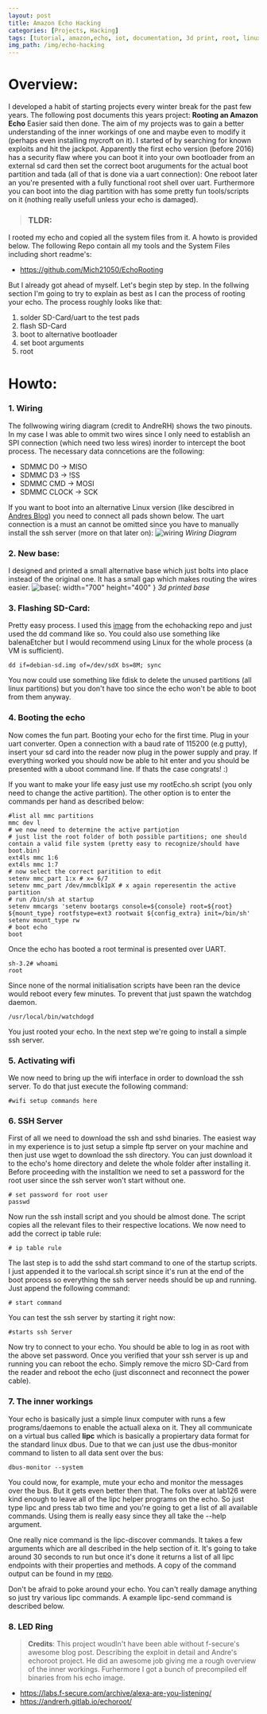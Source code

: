 ```yaml
---
layout: post
title: Amazon Echo Hacking
categories: [Projects, Hacking]
tags: [tutorial, amazon,echo, iot, documentation, 3d print, root, linux]
img_path: /img/echo-hacking
---
```

# Overview:
I developed a habit of starting projects every winter break for the past few years. The following post documents this years project: **Rooting an Amazon Echo**
Easier said then done. The aim of my projects was to gain a better understanding of the inner workings of one and maybe even to modify it (perhaps even installing mycroft on it).
I started of by searching for known exploits and hit the jackpot. Apparently the first echo version (before 2016) has a security flaw where you can boot it into your own bootloader from an external sd card then set the correct boot aruguments for the actual boot partition and tada (all of that is done via a uart connection): 
One reboot later an you're presented with a fully functional root shell over uart. Furthermore you can boot into the diag partition with has some pretty fun tools/scripts on it (nothing really usefull unless your echo is damaged).

> ### TLDR:
I rooted my echo and copied all the system files from it. A howto is provided below. The following Repo contain all my tools and the System Files including short readme's:
* <https://github.com/Mich21050/EchoRooting>

But I already got ahead of myself. Let's begin step by step. In the follwing section I'm going to try to explain as best as I can the process of rooting your echo.
The process roughly looks like that:
1. solder SD-Card/uart to the test pads
2. flash SD-Card
3. boot to alternative bootloader
4. set boot arguments
5. root

# Howto:
### 1. Wiring
The follwowing wiring diagram (credit to AndreRH) shows the two pinouts. In my case I was able to ommit two wires since I only need to establish an SPI connection (which need two less wires) inorder to intercept the boot process. The necessary data conncetions are the following:
* SDMMC D0 → MISO
* SDMMC D3 → !SS
* SDMMC CMD → MOSI
* SDMMC CLOCK → SCK

If you want to boot into an alternative Linux version (like descibred in [Andres Blog](https://andrerh.gitlab.io/echoroot/SETUP.html)) you need to connect all pads shown below.
The uart connection is a must an cannot be omitted since you have to manually install the ssh server (more on that later on):
![wiring](wiring.png)
_Wiring Diagram_

### 2. New base:
I designed and printed a small alternative base which just bolts into place instead of the original one. It has a small gap which makes routing the wires easier.
![base](base.jpg){: width="700" height="400" }
_3d printed base_

### 3. Flashing SD-Card:
Pretty easy process. I used this [image](https://github.com/echohacking/wiki/wiki/Echo) from the echohacking repo and just used the dd command like so. You could also use something like balenaEtcher but I would recommend using Linux for the whole process (a VM is sufficient).
```shell
dd if=debian-sd.img of=/dev/sdX bs=8M; sync
```
You now could use something like fdisk to delete the unused partitions (all linux partitions) but you don't have too since the echo won't be able to boot from them anyway.

### 4. Booting the echo
Now comes the fun part. Booting your echo for the first time. Plug in your uart converter. Open a connection with a baud rate of 115200 (e.g putty), insert your sd card into the reader now plug in the power supply and pray. If everything worked you should now be able to hit enter and you should be presented with a uboot command line.
If thats the case congrats! :)

If you want to make your life  easy just use my rootEcho.sh script (you only need to change the active partition).
The other option is to enter the commands per hand as described below:
```shell
#list all mmc partitions
mmc dev l
# we now need to determine the active partiotion
# just list the root folder of both possible partitions; one should contain a valid file system (pretty easy to recognize/should have boot.bin)
ext4ls mmc 1:6
ext4ls mmc 1:7
# now select the correct paritition to edit
setenv mmc_part 1:x # x= 6/7
setenv mmc_part /dev/mmcblk1pX # x again reperesentin the active partition
# run /bin/sh at startup
setenv mmcargs 'setenv bootargs console=${console} root=${root} ${mount_type} rootfstype=ext3 rootwait ${config_extra} init=/bin/sh'
setenv mount_type rw
# boot echo
boot
```
Once the echo has booted a root terminal is presented over UART.
```shell
sh-3.2# whoami
root
```
Since none of the normal initialisation scripts have been ran the device would reboot every few minutes. To prevent that just spawn the watchdog daemon.
```shell
/usr/local/bin/watchdogd
```
You just rooted your echo. In the next step we're going to install a simple ssh server.

### 5. Activating wifi
We now need to bring up the wifi interface in order to download the ssh server. To do that just execute the following command:
```shell
#wifi setup commands here
```

### 6. SSH Server
First of all we need to download the ssh and sshd binaries. The easiest way in my experience is to just setup a simple ftp server on your machine and then just use wget to download the ssh directory. You can just download it to the echo's home directory and delete the whole folder after installing it.
Before proceeding with the installtion we need to set a password for the root user since the ssh server won't start without one.
```shell
# set password for root user
passwd
```

Now run the ssh install script and you should be almost done. The script copies all the relevant files to their respective locations. 
We now need to add the correct ip table rule:
```shell
# ip table rule
```

The last step is to add the sshd start command to one of the startup scripts. I just appended it to the varlocal.sh script since it's run at the end of the boot process so everything the ssh server needs should be up and running.
Just append the following command:
```shell
# start command
```
You can test the ssh server by starting it right now:
```shell
#starts ssh Server
```
Now try to connect to your echo. You should be able to log in as root with the above set password.
Once you verified that your ssh server is up and running you can reboot the echo.
Simply remove the micro SD-Card from the reader and reboot the echo (just disconnect and reconnect the power cable).

### 7. The inner workings
Your echo is basically just a simple linux computer with runs a few programs/daemons to enable the actuall alexa on it. 
They all communicate on a virtual bus called __lipc__ which is basically a propiertary data format for the standard linux dbus. Due to that we can just use the dbus-monitor command to listen to all data sent over the bus:
```shell
dbus-monitor --system
```
You could now, for example, mute your echo and monitor the messages over the bus. 
But it gets even better then that. The folks over at lab126 were kind enough to leave all of the lipc helper programs on the echo. So just type lipc and press tab two time and you're going to get a list of all available commands. Using them is really easy since they all take the --help argument.

One really nice command is the lipc-discover commands. It takes a few arguments which are all described in the help section of it. It's going to take around 30 seconds to run but once it's done it returns a list of all lipc endpoints with their properties and methods. 
A copy of the command output can be found in my [repo](https://github.com/Mich21050/EchoRooting/blob/main/dbusDebug/lipDisc.txt). 


Don't be afraid to poke around your echo. You can't really damage anything so just try various lipc commands. A example lipc-send command is described below. 

### 8. LED Ring



> **Credits**:
This project woudln't have been able without f-secure's awesome blog post. Describing the exploit in detail and 
Andre's echoroot project. He did an awesome job giving me a rough overview of the inner workings. Furhermore I got a bunch of precompiled elf binaries from his echo image.
* <https://labs.f-secure.com/archive/alexa-are-you-listening/>
* <https://andrerh.gitlab.io/echoroot/>
